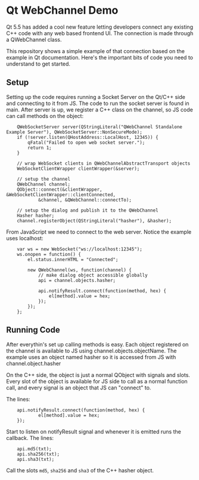 # Qt WebChannel Demo

Qt 5.5 has added a cool new feature letting developers connect any existing C++ code with any web based frontend UI. The connection is made through a QWebChannel class.  

This repository shows a simple example of that connection based on the example in Qt documentation. Here's the important bits of code you need to understand to get started.

## Setup

Setting up the code requires running a Socket Server on the Qt/C++ side and connecting to it from JS. The code to run the socket server is found in main. After server is up, we register a C++ class on the channel, so JS code can call methods on the object:

		QWebSocketServer server(QStringLiteral("QWebChannel Standalone Example Server"), QWebSocketServer::NonSecureMode);
		if (!server.listen(QHostAddress::LocalHost, 12345)) {
			qFatal("Failed to open web socket server.");
			return 1;
		}

		// wrap WebSocket clients in QWebChannelAbstractTransport objects
		WebSocketClientWrapper clientWrapper(&server);

		// setup the channel
		QWebChannel channel;
		QObject::connect(&clientWrapper, &WebSocketClientWrapper::clientConnected,
				&channel, &QWebChannel::connectTo);

		// setup the dialog and publish it to the QWebChannel
		Hasher hasher;
		channel.registerObject(QStringLiteral("hasher"), &hasher);

From JavaScript we need to connect to the web server. Notice the example uses localhost:

		var ws = new WebSocket("ws://localhost:12345");
		ws.onopen = function() {
			el.status.innerHTML = "Connected";

			new QWebChannel(ws, function(channel) {
				// make dialog object accessible globally
				api = channel.objects.hasher;

				api.notifyResult.connect(function(method, hex) {
					el[method].value = hex;
				});
			});
		};

## Running Code
After everythin's set up calling methods is easy. Each object registered on the channel is available to JS using channel.objects.objectName. The example uses an object named hasher so it is accessed from JS with channel.object.hasher  

On the C++ side, the object is just a normal QObject with signals and slots. Every slot of the object is available for JS side to call as a normal function call, and every signal is an object that JS can "connect" to.

The lines:

		api.notifyResult.connect(function(method, hex) {
				el[method].value = hex;
		});

Start to listen on notifyResult signal and whenever it is emitted runs the callback. The lines:

		api.md5(txt);
		api.sha256(txt);
		api.sha3(txt);

Call the slots `md5`, `sha256` and `sha3` of the C++ hasher object.

